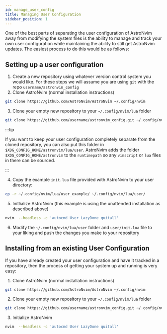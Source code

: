 ```yaml
---
id: manage_user_config
title: Managing User Configuration
sidebar_position: 1
---
```


One of the best parts of separating the user configuration of AstroNvim away from modifying the system files is the ability to manage and track your own user configuration while maintaining the ability to still get AstroNvim updates. The easiest process to do this would be as follows:

## Setting up a user configuration

1. Create a new repository using whatever version control system you would like. For these steps we will assume you are using `git` with the repo `username/astronvim_config`
2. Clone AstroNvim (normal installation instructions)

```sh
git clone https://github.com/AstroNvim/AstroNvim ~/.config/nvim
```

3. Clone your empty new repository to your `~/.config/nvim/lua` folder

```sh
git clone https://github.com/username/astronvim_config.git ~/.config/nvim/lua/user
```

:::tip

If you want to keep your user configuration completely separate from the cloned repository, you can also put this folder in `$XDG_CONFIG_HOME/astronvim/lua/user`. AstroNvim adds the folder `$XDG_CONFIG_HOME/astronvim` to the `runtimepath` so any `vimscript` or `lua` files in there can be sourced.

:::

4. Copy the example `init.lua` file provided with AstroNvim to your user directory:

```sh
cp -r ~/.config/nvim/lua/user_example/ ~/.config/nvim/lua/user/
```

5. Initlialize AstroNvim (this example is using the unattended installation as described above)

```sh
nvim  --headless -c 'autocmd User LazyDone quitall'
```

6. Modify the `~/.config/nvim/lua/user` folder and `user/init.lua` file to your liking and push the changes you make to your repository

## Installing from an existing User Configuration

If you have already created your user configuration and have it tracked in a repository, then the process of getting your system up and running is very easy:

1. Clone AstroNvim (normal installation instructions)

```sh
git clone https://github.com/AstroNvim/AstroNvim ~/.config/nvim
```

2. Clone your empty new repository to your `~/.config/nvim/lua` folder

```sh
git clone https://github.com/username/astronvim_config.git ~/.config/nvim/lua/user
```

3. Initialize AstroNvim

```sh
nvim  --headless -c 'autocmd User LazyDone quitall'
```
